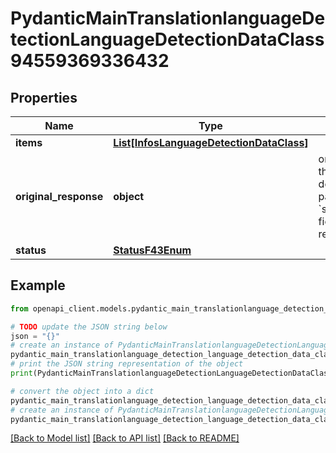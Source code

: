 # PydanticMainTranslationlanguageDetectionLanguageDetectionDataClass94559369336432


## Properties

Name | Type | Description | Notes
------------ | ------------- | ------------- | -------------
**items** | [**List[InfosLanguageDetectionDataClass]**](InfosLanguageDetectionDataClass.md) |  | [optional] 
**original_response** | **object** | original response sent by the provider, hidden by default, show it by passing the &#x60;show_original_response&#x60; field to &#x60;true&#x60; in your request | [optional] 
**status** | [**StatusF43Enum**](StatusF43Enum.md) |  | 

## Example

```python
from openapi_client.models.pydantic_main_translationlanguage_detection_language_detection_data_class94559369336432 import PydanticMainTranslationlanguageDetectionLanguageDetectionDataClass94559369336432

# TODO update the JSON string below
json = "{}"
# create an instance of PydanticMainTranslationlanguageDetectionLanguageDetectionDataClass94559369336432 from a JSON string
pydantic_main_translationlanguage_detection_language_detection_data_class94559369336432_instance = PydanticMainTranslationlanguageDetectionLanguageDetectionDataClass94559369336432.from_json(json)
# print the JSON string representation of the object
print(PydanticMainTranslationlanguageDetectionLanguageDetectionDataClass94559369336432.to_json())

# convert the object into a dict
pydantic_main_translationlanguage_detection_language_detection_data_class94559369336432_dict = pydantic_main_translationlanguage_detection_language_detection_data_class94559369336432_instance.to_dict()
# create an instance of PydanticMainTranslationlanguageDetectionLanguageDetectionDataClass94559369336432 from a dict
pydantic_main_translationlanguage_detection_language_detection_data_class94559369336432_form_dict = pydantic_main_translationlanguage_detection_language_detection_data_class94559369336432.from_dict(pydantic_main_translationlanguage_detection_language_detection_data_class94559369336432_dict)
```
[[Back to Model list]](../README.md#documentation-for-models) [[Back to API list]](../README.md#documentation-for-api-endpoints) [[Back to README]](../README.md)


